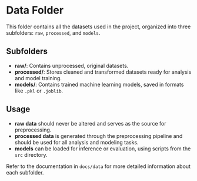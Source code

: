 # Data Folder

This folder contains all the datasets used in the project, organized into three subfolders: `raw`, `processed`, and `models`.

## Subfolders

- **raw/**: Contains unprocessed, original datasets.
- **processed/**: Stores cleaned and transformed datasets ready for analysis and model training.
- **models/**: Contains trained machine learning models, saved in formats like `.pkl` or `.joblib`.

## Usage

- **raw data** should never be altered and serves as the source for preprocessing.
- **processed data** is generated through the preprocessing pipeline and should be used for all analysis and modeling tasks.
- **models** can be loaded for inference or evaluation, using scripts from the `src` directory.

Refer to the documentation in `docs/data` for more detailed information about each subfolder.
